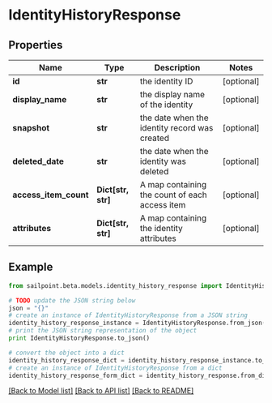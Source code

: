 # IdentityHistoryResponse


## Properties

Name | Type | Description | Notes
------------ | ------------- | ------------- | -------------
**id** | **str** | the identity ID | [optional] 
**display_name** | **str** | the display name of the identity | [optional] 
**snapshot** | **str** | the date when the identity record was created | [optional] 
**deleted_date** | **str** | the date when the identity was deleted | [optional] 
**access_item_count** | **Dict[str, str]** | A map containing the count of each access item | [optional] 
**attributes** | **Dict[str, str]** | A map containing the identity attributes | [optional] 

## Example

```python
from sailpoint.beta.models.identity_history_response import IdentityHistoryResponse

# TODO update the JSON string below
json = "{}"
# create an instance of IdentityHistoryResponse from a JSON string
identity_history_response_instance = IdentityHistoryResponse.from_json(json)
# print the JSON string representation of the object
print IdentityHistoryResponse.to_json()

# convert the object into a dict
identity_history_response_dict = identity_history_response_instance.to_dict()
# create an instance of IdentityHistoryResponse from a dict
identity_history_response_form_dict = identity_history_response.from_dict(identity_history_response_dict)
```
[[Back to Model list]](../README.md#documentation-for-models) [[Back to API list]](../README.md#documentation-for-api-endpoints) [[Back to README]](../README.md)


